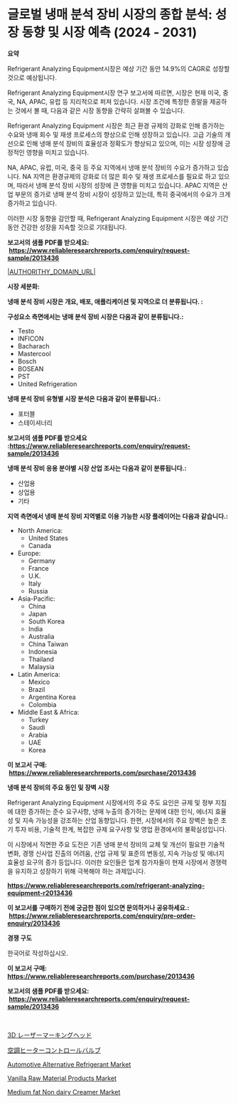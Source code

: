 <p><h1>글로벌 냉매 분석 장비 시장의 종합 분석: 성장 동향 및 시장 예측 (2024 - 2031)</h1></p><p><strong>요약</strong></p>
<p><p>Refrigerant Analyzing Equipment시장은 예상 기간 동안 14.9%의 CAGR로 성장할 것으로 예상됩니다.</p><p>Refrigerant Analyzing Equipment시장 연구 보고서에 따르면, 시장은 현재 미국, 중국, NA, APAC, 유럽 등 지리적으로 퍼져 있습니다. 시장 조건에 특정한 종말을 제공하는 것에서 볼 때, 다음과 같은 시장 동향을 간략히 살펴볼 수 있습니다.</p><p>Refrigerant Analyzing Equipment 시장은 최근 환경 규제의 강화로 인해 증가하는 수요와 냉매 회수 및 재생 프로세스의 향상으로 인해 성장하고 있습니다. 고급 기술의 개선으로 인해 냉매 분석 장비의 효율성과 정확도가 향상되고 있으며, 이는 시장 성장에 긍정적인 영향을 미치고 있습니다.</p><p>NA, APAC, 유럽, 미국, 중국 등 주요 지역에서 냉매 분석 장비의 수요가 증가하고 있습니다. NA 지역은 환경규제의 강화로 더 많은 회수 및 재생 프로세스를 필요로 하고 있으며, 따라서 냉매 분석 장비 시장의 성장에 큰 영향을 미치고 있습니다. APAC 지역은 산업 부문의 증가로 냉매 분석 장비 시장이 성장하고 있는데, 특히 중국에서의 수요가 크게 증가하고 있습니다.</p><p>이러한 시장 동향을 감안할 때, Refrigerant Analyzing Equipment 시장은 예상 기간 동안 건강한 성장을 지속할 것으로 기대됩니다.</p></p>
<p><strong>보고서의 샘플 PDF를 받으세요: &nbsp;<a href="https://www.reliableresearchreports.com/enquiry/request-sample/2013436">https://www.reliableresearchreports.com/enquiry/request-sample/2013436</a></strong></p>
<p><a href="|AUTHORITHY_DOMAIN_URL|">|AUTHORITHY_DOMAIN_URL|</a></p>
<p><strong>시장 세분화:</strong></p>
<p><strong> 냉매 분석 장비 시장은 개요, 배포, 애플리케이션 및 지역으로 더 분류됩니다. :</strong></p>
<p><strong>구성요소 측면에서는 냉매 분석 장비 시장은 다음과 같이 분류됩니다.:</strong></p>
<p><ul><li>Testo</li><li>INFICON</li><li>Bacharach</li><li>Mastercool</li><li>Bosch</li><li>BOSEAN</li><li>PST</li><li>United Refrigeration</li></ul></p>
<p><strong> 냉매 분석 장비 유형별 시장 분석은 다음과 같이 분류됩니다.:</strong></p>
<p><ul><li>포터블</li><li>스테이셔너리</li></ul></p>
<p><strong>보고서의 샘플 PDF를 받으세요 :<a href="https://www.reliableresearchreports.com/enquiry/request-sample/2013436">https://www.reliableresearchreports.com/enquiry/request-sample/2013436</a></strong></p>
<p><strong> 냉매 분석 장비 응용 분야별 시장 산업 조사는 다음과 같이 분류됩니다.:</strong></p>
<p><ul><li>산업용</li><li>상업용</li><li>기타</li></ul></p>
<p><strong>지역 측면에서 냉매 분석 장비 지역별로 이용 가능한 시장 플레이어는 다음과 같습니다.:</strong></p>
<p><ul>
    <li>
        North America:
        <ul>
            <li>United States</li>
            <li>Canada</li>
        </ul>
    </li>
    <li>
        Europe:
        <ul>
            <li>Germany</li>
            <li>France</li>
            <li>U.K.</li>
            <li>Italy</li>
            <li>Russia</li>
        </ul>
    </li>
    <li>
        Asia-Pacific:
        <ul>
            <li>China</li>
            <li>Japan</li>
            <li>South Korea</li>
            <li>India</li>
            <li>Australia</li>
            <li>China Taiwan</li>
            <li>Indonesia</li>
            <li>Thailand</li>
            <li>Malaysia</li>
        </ul>
    </li>
    <li>
        Latin America:
        <ul>
            <li>Mexico</li>
            <li>Brazil</li>
            <li>Argentina Korea</li>
            <li>Colombia</li>
        </ul>
    </li>
    <li>
        Middle East & Africa:
        <ul>
            <li>Turkey</li>
            <li>Saudi</li>
            <li>Arabia</li>
            <li>UAE</li>
            <li>Korea</li>
        </ul>
    </li>
    </ul></p>
<p><strong>이 보고서 구매: &nbsp;<a href="https://www.reliableresearchreports.com/purchase/2013436">https://www.reliableresearchreports.com/purchase/2013436</a></strong></p>
<p><strong>냉매 분석 장비의 주요 동인 및 장벽 시장</strong></p>
<p><p>Refrigerant Analyzing Equipment 시장에서의 주요 주도 요인은 규제 및 정부 지침에 대한 증가하는 준수 요구사항, 냉매 누출의 증가하는 문제에 대한 인식, 에너지 효율성 및 지속 가능성을 강조하는 산업 동향입니다. 한편, 시장에서의 주요 장벽은 높은 초기 투자 비용, 기술적 한계, 복잡한 규제 요구사항 및 영업 환경에서의 불확실성입니다.</p><p>이 시장에서 직면한 주요 도전은 기존 냉매 분석 장비의 교체 및 개선이 필요한 기술적 변화, 경쟁 신사업 진출의 어려움, 산업 규제 및 표준의 변동성, 지속 가능성 및 에너지 효율성 요구의 증가 등입니다. 이러한 요인들은 업계 참가자들이 현재 시장에서 경쟁력을 유지하고 성장하기 위해 극복해야 하는 과제입니다.</p></p>
<p><strong><a href="https://www.reliableresearchreports.com/refrigerant-analyzing-equipment-r2013436">https://www.reliableresearchreports.com/refrigerant-analyzing-equipment-r2013436</a></strong></p>
<p><strong>이 보고서를 구매하기 전에 궁금한 점이 있으면 문의하거나 공유하세요.: &nbsp;<a href="https://www.reliableresearchreports.com/enquiry/pre-order-enquiry/2013436">https://www.reliableresearchreports.com/enquiry/pre-order-enquiry/2013436</a></strong></p>
<p><strong>경쟁 구도</strong></p>
<p><p>한국어로 작성하십시오.</p></p>
<p><strong>이 보고서 구매: &nbsp; <a href="https://www.reliableresearchreports.com/purchase/2013436">https://www.reliableresearchreports.com/purchase/2013436</a></strong></p>
<p><strong>보고서의 샘플 PDF를 받으세요: &nbsp;<a href="https://www.reliableresearchreports.com/enquiry/request-sample/2013436">https://www.reliableresearchreports.com/enquiry/request-sample/2013436</a></strong><strong></strong></p>
<p>&nbsp;</p>
<p><p><a href="https://github.com/Fatimaklein1/Market-Research-Report-List-1/blob/main/8459594117946.md">3D レーザーマーキングヘッド</a></p><p><a href="https://github.com/LenoraKris2023/Market-Research-Report-List-1/blob/main/9230869117947.md">空調ヒーターコントロールバルブ</a></p><p><a href="https://github.com/nusratjahan12006/Market-Research-Report-List-1/blob/main/automotive-alternative-refrigerant-market.md">Automotive Alternative Refrigerant Market</a></p><p><a href="https://github.com/alwa8650/Market-Research-Report-List-1/blob/main/vanilla-raw-material-products-market.md">Vanilla Raw Material Products Market</a></p><p><a href="https://issuu.com/reportprime-2/docs/medium-fat-non-dairy-creamer-market_8d49fb51f349cb">Medium fat Non dairy Creamer Market</a></p></p>